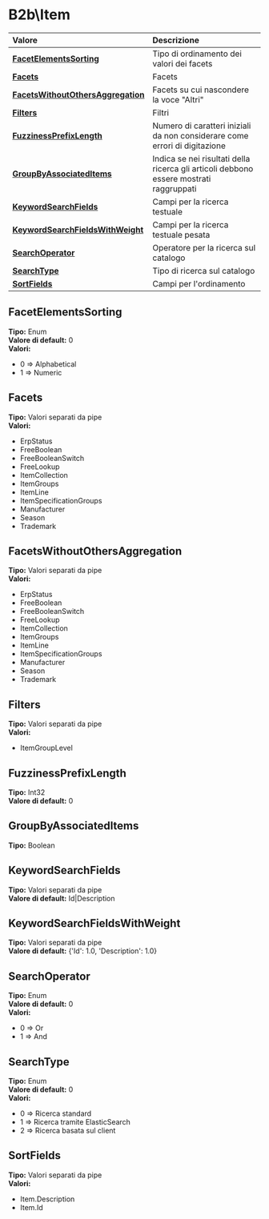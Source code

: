 # B2b\Item

| Valore | Descrizione |
| :--- | :--- |
| [**FacetElementsSorting**](b2bitem.md#facetelementssorting) | Tipo di ordinamento dei valori dei facets |
| [**Facets**](b2bitem.md#facets) | Facets |
| [**FacetsWithoutOthersAggregation**](b2bitem.md#facetswithoutothersaggregation) | Facets su cui nascondere la voce "Altri" |
| [**Filters**](b2bitem.md#filters) | Filtri |
| [**FuzzinessPrefixLength**](b2bitem.md#fuzzinessprefixlength) | Numero di caratteri iniziali da non considerare come errori di digitazione |
| [**GroupByAssociatedItems**](b2bitem.md#groupbyassociateditems) | Indica se nei risultati della ricerca gli articoli debbono essere mostrati raggruppati |
| [**KeywordSearchFields**](b2bitem.md#keywordsearchfields) | Campi per la ricerca testuale |
| [**KeywordSearchFieldsWithWeight**](b2bitem.md#keywordsearchfieldswithweight) | Campi per la ricerca testuale pesata |
| [**SearchOperator**](b2bitem.md#searchoperator) | Operatore per la ricerca sul catalogo |
| [**SearchType**](b2bitem.md#searchtype) | Tipo di ricerca sul catalogo |
| [**SortFields**](b2bitem.md#sortfields) | Campi per l'ordinamento |

## FacetElementsSorting

**Tipo:** Enum  
**Valore di default:** 0  
**Valori:**

* 0 =&gt; Alphabetical
* 1 =&gt; Numeric

## Facets

**Tipo:** Valori separati da pipe  
**Valori:**

* ErpStatus
* FreeBoolean
* FreeBooleanSwitch
* FreeLookup
* ItemCollection
* ItemGroups
* ItemLine
* ItemSpecificationGroups
* Manufacturer
* Season
* Trademark

## FacetsWithoutOthersAggregation

**Tipo:** Valori separati da pipe  
**Valori:**

* ErpStatus
* FreeBoolean
* FreeBooleanSwitch
* FreeLookup
* ItemCollection
* ItemGroups
* ItemLine
* ItemSpecificationGroups
* Manufacturer
* Season
* Trademark

## Filters

**Tipo:** Valori separati da pipe  
**Valori:**

* ItemGroupLevel

## FuzzinessPrefixLength

**Tipo:** Int32  
**Valore di default:** 0

## GroupByAssociatedItems

**Tipo:** Boolean

## KeywordSearchFields

**Tipo:** Valori separati da pipe  
**Valore di default:** Id\|Description

## KeywordSearchFieldsWithWeight

**Tipo:** Valori separati da pipe  
**Valore di default:** {'Id': 1.0, 'Description': 1.0}

## SearchOperator

**Tipo:** Enum  
**Valore di default:** 0  
**Valori:**

* 0 =&gt; Or
* 1 =&gt; And

## SearchType

**Tipo:** Enum  
**Valore di default:** 0  
**Valori:**

* 0 =&gt; Ricerca standard
* 1 =&gt; Ricerca tramite ElasticSearch
* 2 =&gt; Ricerca basata sul client

## SortFields

**Tipo:** Valori separati da pipe  
**Valori:**

* Item.Description
* Item.Id
